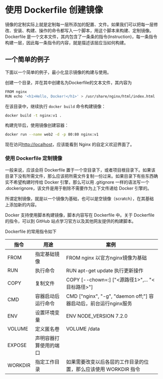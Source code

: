 # 使用 Dockerfile 创建镜像

镜像的定制实际上就是定制每一层所添加的配置、文件。如果我们可以把每一层修改、安装、构建、操作的命令都写入一个脚本，用这个脚本来构建、定制镜像。Dockerfile 是一个文本文件，其内包含了一条条的指令(Instruction)，每一条指令构建一层，因此每一条指令的内容，就是描述该层应当如何构建。

## 一个简单的例子

下面以一个简单的例子，最小化显示镜像的构建与使用。

创建一个目录，并在其中创建名为Dockerfile的文本文件，其内容为

```bash
FROM nginx
RUN echo '<h1>Hello, Docker!</h1>' > /usr/share/nginx/html/index.html
```

在该目录中，继续执行 `docker build` 命令构建镜像：

```bash
docker build -t nginx:v1 .
```

构建完毕后，使用镜像创建容器：

```bash
docker run --name web2 -d -p 80:80 nginx:v1
```

现在访问<http://localhost>，应该能看到 Nginx 的自定义欢迎界面了。

### 使用 Dockerfile 定制镜像

一般来说，应该会将 Dockerfile 置于一个空目录下，或者项目根目录下。如果该目录下没有所需文件，那么应该把所需文件复制一份过来。如果目录下有些东西确实不希望构建时传给 Docker 引擎，那么可以用 .gitignore 一样的语法写一个 .dockerignore，该文件是用于剔除不需要作为上下文传递给 Docker 引擎的。

所谓定制镜像，就是以一个镜像为基础，也可以是空镜像（scratch），在其基础上添加新的内容。

Docker 支持使用脚本构建镜像，脚本内容写在 Dockerfile 中。关于 Dockerfile 的指令，可以到 GitHub 站点学习官方以及其他网友提供的构建脚本。

Dockerfile 的常用指令如下

|指令|用途|案例|
|----|----|----|
|FROM|指定基础镜像|FROM nginx 以官方nginx镜像为基础|
|RUN|执行命令| RUN apt-get update 执行更新操作|
|COPY|复制文件|COPY [--chown=<user>:<group>] ["<源路径1>",... "<目标路径>"]|
|CMD|容器启动后运行命令|CMD ["nginx", "-g", "daemon off;"] 容器启动后，前台运行nginx服务|
|ENV|设置环境变量|ENV NODE_VERSION 7.2.0 |
|VOLUME|定义匿名卷|VOLUME /data|
|EXPOSE|声明容器打算使用的端口||
|WORKDIR|指定工作目录|如果需要改变以后各层的工作目录的位置，那么应该使用 WORKDIR 指令|
